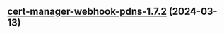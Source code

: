 

## [cert-manager-webhook-pdns-1.7.2](https://github.com/cyr-ius/truenas-charts/compare/cert-manager-webhook-pdns-1.7.1...cert-manager-webhook-pdns-1.7.2) (2024-03-13)

